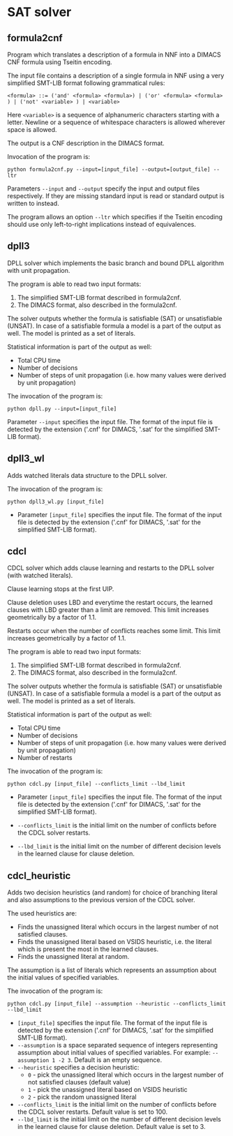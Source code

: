 # SAT solver

## formula2cnf

Program which translates a description of a formula in NNF into a DIMACS CNF formula using Tseitin encoding.

The input file contains a description of a single formula in NNF using a very simplified SMT-LIB format following grammatical rules:

`<formula> ::= ('and' <formula> <formula>)
          | ('or' <formula> <formula> )
          | ('not' <variable> )
          | <variable>`
          
Here `<variable>` is a sequence of alphanumeric characters starting with a letter. 
Newline or a sequence of whitespace characters is allowed wherever space is allowed.

The output is a CNF description in the DIMACS format.

Invocation of the program is:

`python formula2cnf.py --input=[input_file] --output=[output_file] --ltr`

Parameters `--input` and `--output` specify the input and output files respectively. 
If they are missing standard input is read or standard output is written to instead.

The program allows an option `--ltr` which specifies if the Tseitin encoding should use only left-to-right implications 
instead of equivalences.

## dpll3
DPLL solver which implements the basic branch and bound DPLL algorithm with unit propagation.

The program is able to read two input formats:
1. The simplified SMT-LIB format described in formula2cnf.
2. The DIMACS format, also described in the formula2cnf.

The solver outputs whether the formula is satisfiable (SAT) or unsatisfiable (UNSAT). In case of a satisfiable formula a model is a part of the output as well. The model is printed as a set of literals.

Statistical information is part of the output as well:
* Total CPU time
* Number of decisions
* Number of steps of unit propagation (i.e. how many values were derived by unit propagation)

The invocation of the program is:

`python dpll.py --input=[input_file]`

Parameter `--input` specifies the input file. The format of the input file is detected by the extension ('.cnf' for DIMACS, '.sat' for the simplified SMT-LIB format).
## dpll3_wl
Adds watched literals data structure to the DPLL solver.

The invocation of the program is:

`python dpll3_wl.py [input_file]`

* Parameter `[input_file]` specifies the input file. The format of the input file is detected by the extension ('.cnf' for DIMACS, '.sat' for the simplified SMT-LIB format).

## cdcl
CDCL solver which adds clause learning and restarts to the DPLL solver (with watched literals).

Clause learning stops at the first UIP.

Clause deletion uses LBD and everytime the restart occurs, the learned clauses with LBD greater than a limit are removed. This limit increases geometrically by a factor of 1.1.

Restarts occur when the number of conflicts reaches some limit. This limit increases geometrically by a factor of 1.1.

The program is able to read two input formats:
1. The simplified SMT-LIB format described in formula2cnf.
2. The DIMACS format, also described in the formula2cnf.

The solver outputs whether the formula is satisfiable (SAT) or unsatisfiable (UNSAT). In case of a satisfiable formula a model is a part of the output as well. The model is printed as a set of literals.

Statistical information is part of the output as well:
* Total CPU time
* Number of decisions
* Number of steps of unit propagation (i.e. how many values were derived by unit propagation)
* Number of restarts

The invocation of the program is:

`python cdcl.py [input_file] --conflicts_limit --lbd_limit`

* Parameter `[input_file]` specifies the input file. The format of the input file is detected by the extension ('.cnf' for DIMACS, '.sat' for the simplified SMT-LIB format). 

 * `--conflicts_limit` is the initial limit on the number of conflicts before the CDCL solver restarts. 
 * `--lbd_limit` is the initial limit on the number of different decision levels in the learned clause for clause deletion.
 
 ## cdcl_heuristic
Adds two decision heuristics (and random) for choice of branching literal and also assumptions to the previous version of the CDCL solver.

The used heuristics are:
* Finds the unassigned literal which occurs in the largest number of not satisfied clauses.
* Finds the unassigned literal based on VSIDS heuristic, i.e. the literal which is present the most in the learned clauses.
* Finds the unassigned literal at random.

The assumption is a list of literals which represents an assumption about the initial values of specified variables.

The invocation of the program is:

`python cdcl.py [input_file] --assumption --heuristic --conflicts_limit --lbd_limit`

* `[input_file]` specifies the input file. The format of the input file is detected by the extension ('.cnf' for DIMACS, '.sat' for the simplified SMT-LIB format). 
* `--assumption` is a space separated sequence of integers representing assumption about initial values of specified variables. For example: `--assumption 1 -2 3`. Default is an empty sequence.
* `--heuristic` specifies a decision heuristic: 
    * `0` - pick the unassigned literal which occurs in the largest number of not satisfied clauses (default value)
    * `1` - pick the unassigned literal based on VSIDS heuristic 
    * `2` - pick the random unassigned literal
* `--conflicts_limit` is the initial limit on the number of conflicts before the CDCL solver restarts. Default value is set to 100.
* `--lbd_limit` is the initial limit on the number of different decision levels in the learned clause for clause deletion. Default value is set to 3.
